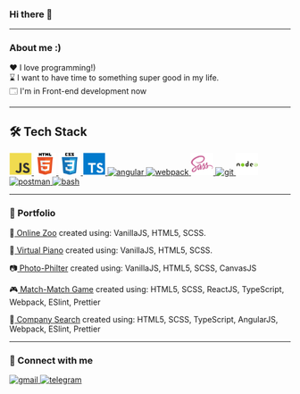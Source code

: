### Hi there 👋
---
### About me :)

❤️️ I love programming!) </br>
⌛  I want to have time to something super good in my life. </br>
🗔  I'm in Front-end development now </br>
____
## 🛠 Tech Stack

<p align="left">
  <a href="https://developer.mozilla.org/en-US/docs/Web/JavaScript" target="_blank"> 
    <img src="https://raw.githubusercontent.com/devicons/devicon/master/icons/javascript/javascript-original.svg" alt="javascript" width="40" height="40"/>
  </a>
  <a href="https://www.w3.org/html/" target="_blank">
    <img src="https://raw.githubusercontent.com/devicons/devicon/master/icons/html5/html5-original-wordmark.svg" alt="html5" width="40" height="40"/>
  </a>
  <a href="https://www.w3schools.com/css/" target="_blank">
    <img src="https://raw.githubusercontent.com/devicons/devicon/master/icons/css3/css3-original-wordmark.svg" alt="css3" width="40" height="40"/> 
  </a>
  <a href="https://www.typescriptlang.org/" target="_blank">
    <img src="https://raw.githubusercontent.com/devicons/devicon/master/icons/typescript/typescript-original.svg" alt="typescript" width="40" height="40"/> 
  </a>
  <a href="https://angular.io" target="_blank">
    <img src="https://angular.io/assets/images/logos/angular/angular.svg" alt="angular" width="40" height="40"/> 
  </a>
  <a href="https://webpack.js.org" target="_blank">
    <img src="https://raw.githubusercontent.com/webpack/media/master/logo/icon.svg" alt="webpack" width="40" height="40"/> 
  </a>
  <a href="https://sass-lang.com" target="_blank">
    <img src="https://raw.githubusercontent.com/devicons/devicon/master/icons/sass/sass-original.svg" alt="sass" width="40" height="40"/> 
  </a>
  <a href="https://git-scm.com/" target="_blank">
    <img src="https://www.vectorlogo.zone/logos/git-scm/git-scm-icon.svg" alt="git" width="40" height="40"/>
  </a>
  <a href="https://nodejs.org" target="_blank">
    <img src="https://raw.githubusercontent.com/devicons/devicon/master/icons/nodejs/nodejs-original-wordmark.svg" alt="nodejs" width="40" height="40"/>
  </a> 
  <a href="https://postman.com" target="_blank">
    <img src="https://www.vectorlogo.zone/logos/getpostman/getpostman-icon.svg" alt="postman" width="40" height="40"/>
  </a>
  <a href="https://www.gnu.org/software/bash/" target="_blank">
    <img src="https://www.vectorlogo.zone/logos/gnu_bash/gnu_bash-icon.svg" alt="bash" width="40" height="40"/> 
  </a>
</p>

_____________
### 💼 Portfolio
<p>  
  🦍<a href="https://rolling-scopes-school.github.io/3igrik-JSFE2021Q1/online-zoo/"> Online Zoo</a> created using: VanillaJS, HTML5, SCSS.
</p>
<p>  
  🎹<a href="https://rolling-scopes-school.github.io/3igrik-JSFE2021Q1/virtual-piano/"> Virtual Piano</a> created using: VanillaJS, HTML5, SCSS.
</p>
<p>  
  📷<a href="https://rolling-scopes-school.github.io/3igrik-JSFE2021Q1/photo-filter/"> Photo-Philter</a> created using: VanillaJS, HTML5, SCSS, CanvasJS
</p>
<p>  
  🎮<a href="https://rolling-scopes-school.github.io/3igrik-JSFE2021Q1/match-match-game/dist/"> Match-Match Game</a> created using: HTML5, SCSS, ReactJS, TypeScript, Webpack, ESlint, Prettier
</p>
<p>  
  🏢<a href="https://github.com/3igrik/angular-test/tree/main/test-task-angular"> Company Search</a> created using: HTML5, SCSS, TypeScript, AngularJS, Webpack, ESlint, Prettier
</p>

_____________

### 🔗 Connect with me
<p>
  <a href="mailto:3igrik@gmail.com" target="_blank">
    <img src="https://cdn-icons-png.flaticon.com/512/281/281786.png" alt="gmail" width="30" height="30"/>
  </a> 
  <a href="https://t.me/Zigrik" target="_blank">
    <img src="https://img.icons8.com/doodle/48/000000/telegram-app.png" alt="telegram" width="30" height="30"/>
  </a>
</p>

<!--
**3igrik/3igrik** is a ✨ _special_ ✨ repository because its `README.md` (this file) appears on your GitHub profile.

Here are some ideas to get you started:

- 🔭 I’m currently working on ...
- 🌱 I’m currently learning ...
- 👯 I’m looking to collaborate on ...
- 🤔 I’m looking for help with ...
- 💬 Ask me about ...
- 📫 How to reach me: ...
- 😄 Pronouns: ...
- ⚡ Fun fact: ...
-->
